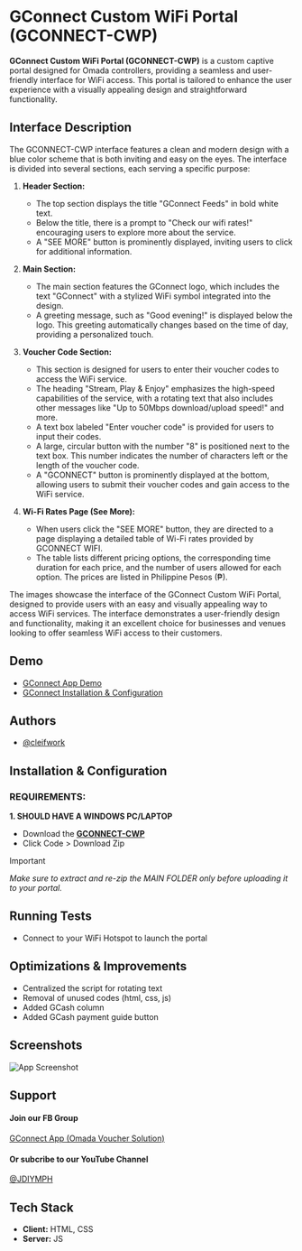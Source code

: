 
# GConnect Custom WiFi Portal (GCONNECT-CWP)
**GConnect Custom WiFi Portal (GCONNECT-CWP)** is a custom captive portal designed for Omada controllers, providing a seamless and user-friendly interface for WiFi access. This portal is tailored to enhance the user experience with a visually appealing design and straightforward functionality.

## Interface Description
The GCONNECT-CWP interface features a clean and modern design with a blue color scheme that is both inviting and easy on the eyes. The interface is divided into several sections, each serving a specific purpose:

1. **Header Section:**
    - The top section displays the title "GConnect Feeds" in bold white text.
    - Below the title, there is a prompt to "Check our wifi rates!" encouraging users to explore more about the service.
    - A "SEE MORE" button is prominently displayed, inviting users to click for additional information.

2. **Main Section:**
    - The main section features the GConnect logo, which includes the text "GConnect" with a stylized WiFi symbol integrated into the design.
    - A greeting message, such as "Good evening!" is displayed below the logo. This greeting automatically changes based on the time of day, providing a personalized touch.

3. **Voucher Code Section:**
    - This section is designed for users to enter their voucher codes to access the WiFi service.
    - The heading "Stream, Play & Enjoy" emphasizes the high-speed capabilities of the service, with a rotating text that also includes other messages like "Up to 50Mbps download/upload speed!" and more.
    - A text box labeled "Enter voucher code" is provided for users to input their codes.
    - A large, circular button with the number "8" is positioned next to the text box. This number indicates the number of characters left or the length of the voucher code.
    - A "GCONNECT" button is prominently displayed at the bottom, allowing users to submit their voucher codes and gain access to the WiFi service.

4. **Wi-Fi Rates Page (See More):**
    - When users click the "SEE MORE" button, they are directed to a page displaying a detailed table of Wi-Fi rates provided by GCONNECT WIFI.
    - The table lists different pricing options, the corresponding time duration for each price, and the number of users allowed for each option. The prices are listed in Philippine Pesos (₱).

The images showcase the interface of the GConnect Custom WiFi Portal, designed to provide users with an easy and visually appealing way to access WiFi services. The interface demonstrates a user-friendly design and functionality, making it an excellent choice for businesses and venues looking to offer seamless WiFi access to their customers.


## Demo
-   [GConnect App Demo](https://www.youtube.com/watch?v=eXLdvv9VYJA)
-   [GConnect Installation & Configuration](https://www.youtube.com/watch?v=O_8u0-8A6Nk)


## Authors
- [@cleifwork](https://www.github.com/cleifwork)


## Installation & Configuration
### REQUIREMENTS:
**1. SHOULD HAVE A WINDOWS PC/LAPTOP** 		
- Download the **[GCONNECT-CWP](https://github.com/cleifwork/GCONNECT-CWP)**
- Click Code > Download Zip
> [!IMPORTANT] 
> _Make sure to extract and re-zip the MAIN FOLDER only before uploading it to your portal._


## Running Tests
- Connect to your WiFi Hotspot to launch the portal


## Optimizations & Improvements
- Centralized the script for rotating text
- Removal of unused codes (html, css, js)
- Added GCash column
- Added GCash payment guide button


## Screenshots
![App Screenshot](https://drive.google.com/uc?export=view&id=1gIYWvE2EHV0q9U9Sr1Zh-haKMD2eQthX)


## Support
#### Join our FB Group
[GConnect App (Omada Voucher Solution)](https://www.facebook.com/groups/1776872022780742) 
  
#### Or subcribe to our YouTube Channel
[@JDIYMPH](https://www.youtube.com/channel/UC9O3ezuyjS7C6V7-ZAHCQrA)


## Tech Stack
- **Client:** HTML, CSS
- **Server:** JS



